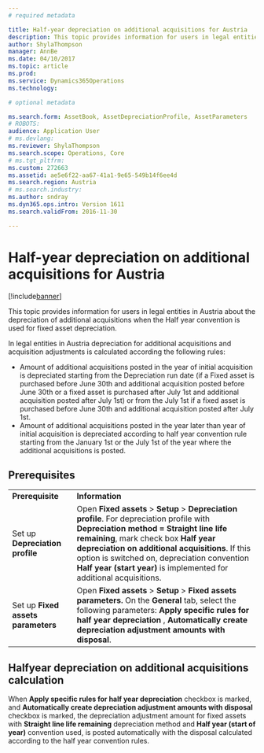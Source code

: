 ```yaml
---
# required metadata

title: Half-year depreciation on additional acquisitions for Austria
description: This topic provides information for users in legal entities in Austria about the depreciation of additional acquisitions when the Half year convention is used for fixed asset depreciation.
author: ShylaThompson
manager: AnnBe
ms.date: 04/10/2017
ms.topic: article
ms.prod: 
ms.service: Dynamics365Operations
ms.technology: 

# optional metadata

ms.search.form: AssetBook, AssetDepreciationProfile, AssetParameters
# ROBOTS: 
audience: Application User
# ms.devlang: 
ms.reviewer: ShylaThompson
ms.search.scope: Operations, Core
# ms.tgt_pltfrm: 
ms.custom: 272663
ms.assetid: ae5e6f22-aa67-41a1-9e65-549b14f6ee4d
ms.search.region: Austria
# ms.search.industry: 
ms.author: sndray
ms.dyn365.ops.intro: Version 1611
ms.search.validFrom: 2016-11-30

---
```


# Half-year depreciation on additional acquisitions for Austria

[!include[banner](../includes/banner.md)]


This topic provides information for users in legal entities in Austria about the depreciation of additional acquisitions when the Half year convention is used for fixed asset depreciation.

In legal entities in Austria depreciation for additional acquisitions and acquisition adjustments is calculated according the following rules:

-   Amount of additional acquisitions posted in the year of initial acquisition is depreciated starting from the Depreciation run date (if a Fixed asset is purchased before June 30th and additional acquisition posted before June 30th or a fixed asset is purchased after July 1st and additional acquisition posted after July 1st) or from the July 1st if a fixed asset is purchased before June 30th and additional acquisition posted after July 1st.
-   Amount of additional acquisitions posted in the year later than year of initial acquisition is depreciated according to half year convention rule starting from the January 1st or the July 1st of the year where the additional acquisitions is posted.

## Prerequisites
|                                       |                                                                                                                                                                                                                                                                                                                                                               |
|---------------------------------------|---------------------------------------------------------------------------------------------------------------------------------------------------------------------------------------------------------------------------------------------------------------------------------------------------------------------------------------------------------------|
| **Prerequisite**                      | **Information**                                                                                                                                                                                                                                                                                                                                              |
| Set up **Depreciation profile**       | Open **Fixed assets** &gt; **Setup** &gt; **Depreciation profile**. For depreciation profile with **Depreciation method = Straight line life remaining**, mark check box **Half year depreciation on additional acquisitions**. If this option is switched on, depreciation convention **Half year (start year)** is implemented for additional acquisitions. |
| Set up **Fixed assets parameters**    | Open **Fixed assets** &gt; **Setup** &gt; **Fixed assets parameters.** On the **General** tab, select the following parameters:  **Apply specific rules for half year depreciation** , **Automatically create depreciation adjustment amounts with disposal**.                                                                                  |

## Halfyear depreciation on additional acquisitions calculation
When **Apply specific rules for half year depreciation** checkbox is marked, and **Automatically create depreciation adjustment amounts with disposal** checkbox is marked, the depreciation adjustment amount for fixed assets with **Straight line life remaining** depreciation method and **Half year (start of year)** convention used, is posted automatically with the disposal calculated according to the half year convention rules.




